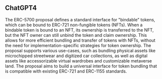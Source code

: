 ## ChatGPT4

The ERC-5700 proposal defines a standard interface for "bindable" tokens, which can be bound to ERC-721 non-fungible tokens (NFTs). When a bindable token is bound to an NFT, its ownership is transferred to the NFT, but the NFT owner can still unbind the token and claim ownership. This allows for more efficient bundling and transfer of tokens with NFTs, without the need for implementation-specific strategies for token ownership. The proposal supports various use-cases, such as bundling physical assets like microchipped streetwear and digitized car collections, as well as digital assets like accessorizable virtual wardrobes and customizable metaverse land. The proposal aims to build a universal interface for token bundling that is compatible with existing ERC-721 and ERC-1155 standards.
